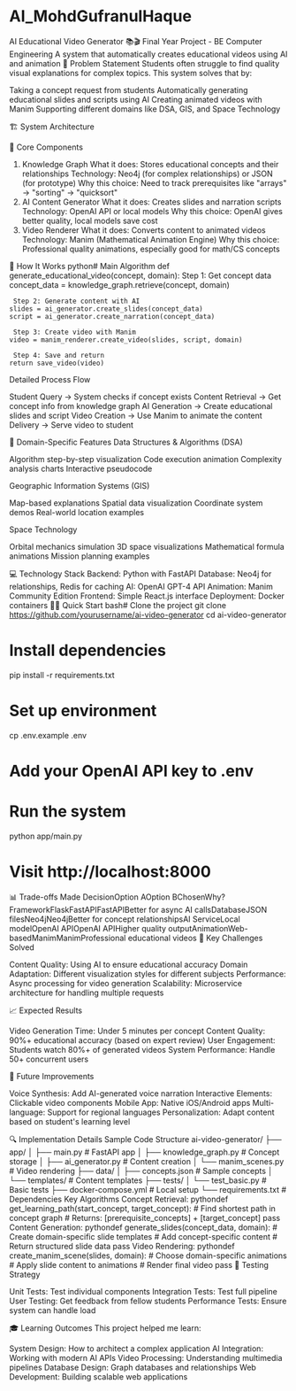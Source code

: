 # AI_MohdGufranulHaque
AI Educational Video Generator 📚🎬
Final Year Project - BE Computer Engineering
A system that automatically creates educational videos using AI and animation
🎯 Problem Statement
Students often struggle to find quality visual explanations for complex topics. This system solves that by:

Taking a concept request from students
Automatically generating educational slides and scripts using AI
Creating animated videos with Manim
Supporting different domains like DSA, GIS, and Space Technology

🏗️ System Architecture

🔧 Core Components
1. Knowledge Graph
What it does: Stores educational concepts and their relationships
Technology: Neo4j (for complex relationships) or JSON (for prototype)
Why this choice: Need to track prerequisites like "arrays" → "sorting" → "quicksort"
2. AI Content Generator
What it does: Creates slides and narration scripts
Technology: OpenAI API or local models
Why this choice: OpenAI gives better quality, local models save cost
3. Video Renderer
What it does: Converts content to animated videos
Technology: Manim (Mathematical Animation Engine)
Why this choice: Professional quality animations, especially good for math/CS concepts

🔄 How It Works
python# Main Algorithm
def generate_educational_video(concept, domain):
    Step 1: Get concept data
    concept_data = knowledge_graph.retrieve(concept, domain)
    
     Step 2: Generate content with AI
    slides = ai_generator.create_slides(concept_data)
    script = ai_generator.create_narration(concept_data)
    
     Step 3: Create video with Manim
    video = manim_renderer.create_video(slides, script, domain)
    
     Step 4: Save and return
    return save_video(video)
Detailed Process Flow

Student Query → System checks if concept exists
Content Retrieval → Get concept info from knowledge graph
AI Generation → Create educational slides and script
Video Creation → Use Manim to animate the content
Delivery → Serve video to student

🎨 Domain-Specific Features
Data Structures & Algorithms (DSA)

Algorithm step-by-step visualization
Code execution animation
Complexity analysis charts
Interactive pseudocode

Geographic Information Systems (GIS)

Map-based explanations
Spatial data visualization
Coordinate system demos
Real-world location examples

Space Technology

Orbital mechanics simulation
3D space visualizations
Mathematical formula animations
Mission planning examples

💻 Technology Stack
Backend: Python with FastAPI
Database: Neo4j for relationships, Redis for caching
AI: OpenAI GPT-4 API
Animation: Manim Community Edition
Frontend: Simple React.js interface
Deployment: Docker containers
🏃‍♂️ Quick Start
bash# Clone the project
git clone https://github.com/yourusername/ai-video-generator
cd ai-video-generator

# Install dependencies
pip install -r requirements.txt

# Set up environment
cp .env.example .env
# Add your OpenAI API key to .env

# Run the system
python app/main.py

# Visit http://localhost:8000
📊 Trade-offs Made
DecisionOption AOption BChosenWhy?FrameworkFlaskFastAPIFastAPIBetter for async AI callsDatabaseJSON filesNeo4jNeo4jBetter for concept relationshipsAI ServiceLocal modelOpenAI APIOpenAI APIHigher quality outputAnimationWeb-basedManimManimProfessional educational videos
🎯 Key Challenges Solved

Content Quality: Using AI to ensure educational accuracy
Domain Adaptation: Different visualization styles for different subjects
Performance: Async processing for video generation
Scalability: Microservice architecture for handling multiple requests

📈 Expected Results

Video Generation Time: Under 5 minutes per concept
Content Quality: 90%+ educational accuracy (based on expert review)
User Engagement: Students watch 80%+ of generated videos
System Performance: Handle 50+ concurrent users

🚀 Future Improvements

Voice Synthesis: Add AI-generated voice narration
Interactive Elements: Clickable video components
Mobile App: Native iOS/Android apps
Multi-language: Support for regional languages
Personalization: Adapt content based on student's learning level

🔍 Implementation Details
Sample Code Structure
ai-video-generator/
├── app/
│   ├── main.py              # FastAPI app
│   ├── knowledge_graph.py   # Concept storage
│   ├── ai_generator.py      # Content creation
│   └── manim_scenes.py      # Video rendering
├── data/
│   ├── concepts.json        # Sample concepts
│   └── templates/           # Content templates
├── tests/
│   └── test_basic.py        # Basic tests
├── docker-compose.yml       # Local setup
└── requirements.txt         # Dependencies
Key Algorithms
Concept Retrieval:
pythondef get_learning_path(start_concept, target_concept):
    # Find shortest path in concept graph
    # Returns: [prerequisite_concepts] + [target_concept]
    pass
Content Generation:
pythondef generate_slides(concept_data, domain):
    # Create domain-specific slide templates
    # Add concept-specific content
    # Return structured slide data
    pass
Video Rendering:
pythondef create_manim_scene(slides, domain):
    # Choose domain-specific animations
    # Apply slide content to animations
    # Render final video
    pass
📝 Testing Strategy

Unit Tests: Test individual components
Integration Tests: Test full pipeline
User Testing: Get feedback from fellow students
Performance Tests: Ensure system can handle load

🎓 Learning Outcomes
This project helped me learn:

System Design: How to architect a complex application
AI Integration: Working with modern AI APIs
Video Processing: Understanding multimedia pipelines
Database Design: Graph databases and relationships
Web Development: Building scalable web applications
